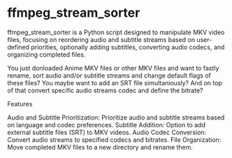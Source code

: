 # ffmpeg_stream_sorter

ffmpeg_stream_sorter is a Python script designed to manipulate MKV video files, focusing on reordering audio and subtitle streams based on user-defined priorities, optionally adding subtitles, converting audio codecs, and organizing completed files.

You just donloaded Anime MKV files or other MKV files and want to fastly rename, sort audio and/or subtitle streams and change default flags of these files? You maybe want to add an SRT file simultaniously? And on top of that convert specific audio streams codec and define the bitrate? 

Features

Audio and Subtitle Prioritization: Prioritize audio and subtitle streams based on language and codec preferences.
Subtitle Addition: Option to add external subtitle files (SRT) to MKV videos.
Audio Codec Conversion: Convert audio streams to specified codecs and bitrates.
File Organization: Move completed MKV files to a new directory and rename them.
